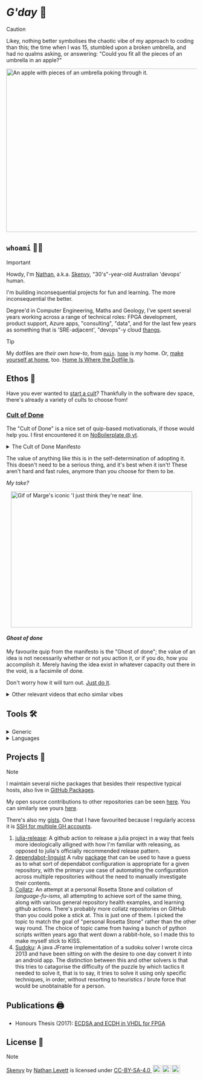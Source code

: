 # _G'day_ 🤠
<!-- Usually I header my projects with a link to the corresponding repo but this
is a special case; being the "Profile Repo" https://github.com/Skenvy/Skenvy, we
also don't need the typical "top header is repo name hyperlinked to itself"! -->

<!-- Host and src imgs without bloating this or using lfs, by committing images
to this's wiki. ```git clone git@github.com:Skenvy/Skenvy.wiki.git``` to get the
wiki, then add and commit, and the image file is now generally available at path
https://raw.githubusercontent.com/wiki/:owner/:repo/a/b/c.xyz e.g.
https://raw.githubusercontent.com/wiki/Skenvy/Skenvy/assets/imgs/*.* -->

> [!CAUTION]
> Likey, nothing better symbolises the chaotic vibe of my approach to coding than this; the time when I was 15, stumbled upon a broken umbrella, and had no qualms asking, or answering: "Could you fit all the pieces of an umbrella in an apple?"

<img alt="An apple with pieces of an umbrella poking through it." src="https://raw.githubusercontent.com/wiki/Skenvy/Skenvy/assets/imgs/umbrella_apple.jpg" width=830 height=432 style="display:block;margin-left:auto;margin-right:auto;"/>

## `whoami` 🤷‍♂️
> [!IMPORTANT]
> Howdy, I'm [Nathan](https://www.linkedin.com/in/nathan-levett/), a.k.a. [Skenvy](https://www.reddit.com/user/Skenvy/submitted/), "30's"-year-old Australian 'devops' human.
>
> I'm building inconsequential projects for fun and learning. The more inconsequential the better.
>
> Degree'd in Computer Engineering, Maths and Geology, I've spent several years working across a range of technical roles: FPGA development, product support, Azure apps, "consulting", "data", and for the last few years as something that is 'SRE-adjacent', "devops"-y cloud [thangs](https://www.youtube.com/watch?v=ijN3Oho2Qf0).

> [!TIP]
> My dotfiles are _their own how-to_, from [`main`](https://github.com/Skenvy/dotfiles/tree/main). [`home`](https://github.com/Skenvy/dotfiles/tree/home) is _my_ home. Or, [make yourself at home](https://github.com/Skenvy/dotfiles/tree/base), too. [Home Is Where the Dotfile Is](https://www.youtube.com/watch?v=dAZgor62vMI).

## Ethos 🚎
Have you ever wanted to [start a cult](https://www.wikihow.com/Start-a-Cult)? Thankfully in the software dev space, there's already a variety of cults to choose from!
### [Cult of Done](https://medium.com/@bre/the-cult-of-done-manifesto-724ca1c2ff13)
The "Cult of Done" is a nice set of quip-based motivationals, if those would help you. I first encountered it on [NoBoilerplate @ yt](https://www.youtube.com/watch?v=bJQj1uKtnus).
<details>
<summary>The Cult of Done Manifesto</summary>

1. There are three states of being. Not knowing, action and completion.
1. Accept that everything is a draft. It helps to get it done.
1. There is no editing stage.
1. Pretending you know what you're doing is almost the same as knowing what you are doing, so just accept that you know what you're doing even if you don't and do it.
1. Banish procrastination. If you wait more than a week to get an idea done, abandon it.
1. The point of being done is not to finish but to get other things done.
1. Once you're done you can throw it away.
1. Laugh at perfection. It's boring and keeps you from being done.
1. People without dirty hands are wrong. Doing something makes you right.
1. Failure counts as done. So do mistakes.
1. Destruction is a variant of done.
1. If you have an idea and publish it on the internet, that counts as a ghost of done.
1. Done is the engine of more.

_These are licensed Creative Commons by Bre and Kio, but I can't find a link to the original license_.

</details>

The value of anything like this is in the self-determination of adopting it.
This doesn't need to be a serious thing, and it's best when it isn't!
These aren't hard and fast rules, anymore than you choose for them to be.

_My take?_

<img alt="Gif of Marge's iconic 'I just think they're neat' line." src="https://raw.githubusercontent.com/wiki/Skenvy/Skenvy/assets/imgs/marge-i-just-think-theyre-neat.gif" width=480 height=360 style="display:block;margin-left:auto;margin-right:auto;"/>

#### _Ghost of done_
My favourite quip from the manifesto is the "Ghost of done";
the value of an idea is not necessarily whether or not _you_ action it, or if you do, how you accomplish it.
Merely having the idea exist in whatever capacity out there in the void, is a facsimile of done.

Don't worry how it will turn out. [Just do it](https://www.youtube.com/watch?v=ZXsQAXx_ao0).

<details>
<summary>Other relevant videos that echo similar vibes</summary>

1. [How To Make Coding Addictive -- bigboxSWE](https://www.youtube.com/watch?v=K7hU_z9X4Kk) -- "define your wins"
1. [How to make hard choices | Ruth Chang -- TED](https://www.youtube.com/watch?v=8GQZuzIdeQQ)
1. [Don't Contribute to Open Source -- t3dotgg](https://www.youtube.com/watch?v=5nY_cy8zcO4) -- (3:28) "the best project to contribute to is the one that: you use, you have a problem with, and you've looked through the source code and think you might be able to solve it."

</details>

## Tools 🛠️

<details>
<summary>Generic</summary>

### IDE
* vsc
* vim
### Cloud
* AWS (via CFN/CDK/TF)
* GCP (via TF)
### CICD
* GitHub Actions
* BuildKite
### Containerisation
* Docker
* Docker-Compose
* K8s
* Helm
* K9s
### Db
* PostgreSQL
* BigQuery
* RedShift
* dabbled in Cassandra
### VC
* Git
* Mercurial
### Methodologies
* Agile
* Kanban
* Scrum

</details>

<details>
<summary>Languages</summary>

### Primary
* Python
* Bash
* Java
* Yaml (lol)
* Make (lol).
### Secondary
* C#
* Go
* Ruby
* PowerShell
* Julia
* R
* VHDL
### Currently learning
* Rust
* Kotlin+Android
* Erlang/Gleam
### _Always learning_
* JS
* TS
* Node

</details>

## Projects 📂

> [!NOTE]
> I maintain several niche packages that besides their respective typical hosts, also live in [GitHub Packages](https://github.com/Skenvy?tab=packages).
>
> My open source contributions to other repositories can be seen [here](https://github.com/pulls?q=is%3Apr+author%3Askenvy+-user%3Askenvy). You can similarly see yours [here](https://github.com/pulls?q=is%3Apr+author%3A%40me+-user%3A%40me+).
>
> There's also my [gists](https://gist.github.com/Skenvy). One that I have favourited because I regularly access it is [SSH for multiple GH accounts](https://gist.github.com/Skenvy/8e16d4f044707e63c670f5b487da02c0).

1. [julia-release](https://github.com/Skenvy/julia-release): A github action to release a julia project in a way that feels more ideologically alligned with how I'm familiar with releasing, as opposed to julia's officially recommended release pattern.
1. [dependabot-linguist](https://github.com/Skenvy/dependabot-linguist) A ruby [package](https://rubygems.org/gems/dependabot-linguist) that can be used to have a guess as to what sort of dependabot configuration is appropriate for a given repository, with the primary use case of automating the configuration across multiple repositories without the need to manually investigate their contents.
1. [Collatz](https://github.com/Skenvy/Collatz): An attempt at a personal Rosetta Stone and collation of _language-fu-isms_, all attempting to achieve sort of the same thing, along with various general repository health examples, and learning github actions. There's probably more collatz repositories on GitHub than you could poke a stick at. This is just one of them. I picked the topic to match the goal of "personal Rosetta Stone" rather than the other way round. The choice of topic came from having a bunch of python scripts written years ago that went down a rabbit-hole, so I made this to make myself stick to KISS.
1. [Sudoku](https://github.com/Skenvy/Sudoku): A java JFrame implementation of a sudoku solver I wrote circa 2013 and have been sitting on with the desire to one day convert it into an android app. The distinction between this and other solvers is that this tries to catagorise the difficulty of the puzzle by which tactics it needed to solve it, that is to say, it tries to solve it using only specific techniques, in order, without resorting to heuristics / brute force that would be unobtainable for a person.

## Publications 🖨️
* Honours Thesis (2017): [ECDSA and ECDH in VHDL for FPGA](http://hdl.handle.net/1959.14/1262355)

## License 📄
> [!NOTE]
> <p xmlns:cc="http://creativecommons.org/ns#" xmlns:dct="http://purl.org/dc/terms/"><a property="dct:title" rel="cc:attributionURL" href="https://github.com/Skenvy/Skenvy">Skenvy</a> by <a rel="cc:attributionURL dct:creator" property="cc:attributionName" href="https://github.com/Skenvy">Nathan Levett</a> is licensed under <a href="https://creativecommons.org/licenses/by-sa/4.0/" target="_blank" rel="license noopener noreferrer" style="display:inline-block;">CC-BY-SA-4.0 <img style="height:22px!important;margin-left:3px;vertical-align:text-bottom;" src="https://mirrors.creativecommons.org/presskit/icons/cc.svg?ref=chooser-v1" alt=""><img style="height:22px!important;margin-left:3px;vertical-align:text-bottom;" src="https://mirrors.creativecommons.org/presskit/icons/by.svg?ref=chooser-v1" alt=""><img style="height:22px!important;margin-left:3px;vertical-align:text-bottom;" src="https://mirrors.creativecommons.org/presskit/icons/sa.svg?ref=chooser-v1" alt=""></a></p>
